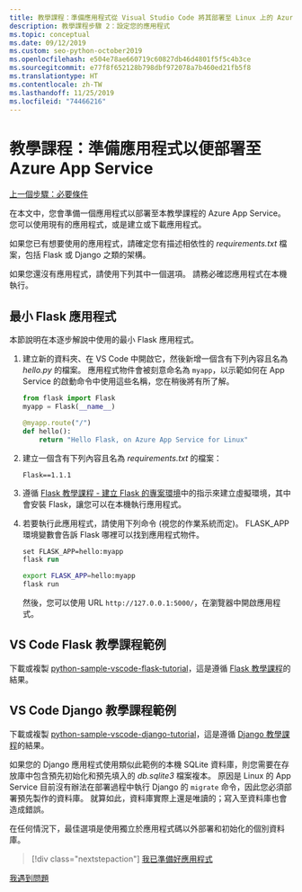 ```yaml
---
title: 教學課程：準備應用程式從 Visual Studio Code 將其部署至 Linux 上的 Azure App Service
description: 教學課程步驟 2：設定您的應用程式
ms.topic: conceptual
ms.date: 09/12/2019
ms.custom: seo-python-october2019
ms.openlocfilehash: e504e78ae660719c60827db46d4801f5f5c4b3ce
ms.sourcegitcommit: e77f8f652128b798dbf972078a7b460ed21fb5f8
ms.translationtype: HT
ms.contentlocale: zh-TW
ms.lasthandoff: 11/25/2019
ms.locfileid: "74466216"
---
```

# <a name="tutorial-prepare-your-app-for-deployment-to-azure-app-service"></a>教學課程：準備應用程式以便部署至 Azure App Service

[上一個步驟：必要條件](tutorial-deploy-app-service-on-linux-01.md)

在本文中，您會準備一個應用程式以部署至本教學課程的 Azure App Service。 您可以使用現有的應用程式，或是建立或下載應用程式。

如果您已有想要使用的應用程式，請確定您有描述相依性的 *requirements.txt* 檔案，包括 Flask 或 Django 之類的架構。

如果您還沒有應用程式，請使用下列其中一個選項。 請務必確認應用程式在本機執行。

## <a name="minimal-flask-app"></a>最小 Flask 應用程式

本節說明在本逐步解說中使用的最小 Flask 應用程式。

1. 建立新的資料夾、在 VS Code 中開啟它，然後新增一個含有下列內容且名為 *hello.py* 的檔案。 應用程式物件會被刻意命名為 `myapp`，以示範如何在 App Service 的啟動命令中使用這些名稱，您在稍後將有所了解。

    ```python
    from flask import Flask
    myapp = Flask(__name__)

    @myapp.route("/")
    def hello():
        return "Hello Flask, on Azure App Service for Linux"
    ```

1. 建立一個含有下列內容且名為 *requirements.txt* 的檔案：

    ```text
    Flask==1.1.1
    ```

1. 遵循 [Flask 教學課程 - 建立 Flask 的專案環境](https://code.visualstudio.com/docs/python/tutorial-flask#create-a-project-environment-for-flask)中的指示來建立虛擬環境，其中會安裝 Flask，讓您可以在本機執行應用程式。

1. 若要執行此應用程式，請使用下列命令 (視您的作業系統而定)。 FLASK_APP 環境變數會告訴 Flask 哪裡可以找到應用程式物件。

    ```ps
    set FLASK_APP=hello:myapp
    flask run
    ```

    ```bash
    export FLASK_APP=hello:myapp
    flask run
    ```

    然後，您可以使用 URL `http://127.0.0.1:5000/`，在瀏覽器中開啟應用程式。

## <a name="vs-code-flask-tutorial-sample"></a>VS Code Flask 教學課程範例

下載或複製 [python-sample-vscode-flask-tutorial](https://github.com/Microsoft/python-sample-vscode-flask-tutorial)，這是遵循 [Flask 教學課程](https://code.visualstudio.com/docs/python/tutorial-flask)的結果。

## <a name="vs-code-django-tutorial-sample"></a>VS Code Django 教學課程範例

下載或複製 [python-sample-vscode-django-tutorial](https://github.com/Microsoft/python-sample-vscode-django-tutorial)，這是遵循 [Django 教學課程](https://code.visualstudio.com/docs/python/tutorial-django)的結果。

如果您的 Django 應用程式使用類似此範例的本機 SQLite 資料庫，則您需要在存放庫中包含預先初始化和預先填入的 *db.sqlite3* 檔案複本。 原因是 Linux 的 App Service 目前沒有辦法在部署過程中執行 Django 的 `migrate` 命令，因此您必須部署預先製作的資料庫。 就算如此，資料庫實際上還是唯讀的；寫入至資料庫也會造成錯誤。

在任何情況下，最佳選項是使用獨立於應用程式碼以外部署和初始化的個別資料庫。

> [!div class="nextstepaction"]
> [我已準備好應用程式](tutorial-deploy-app-service-on-linux-03.md)

[我遇到問題](https://www.research.net/r/PWZWZ52?tutorial=vscode-appservice-python&step=02-prepare-app)
